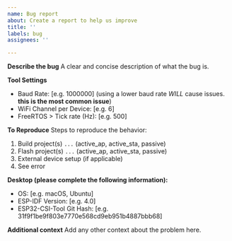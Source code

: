 ```yaml
---
name: Bug report
about: Create a report to help us improve
title: ''
labels: bug
assignees: ''

---
```


**Describe the bug**
A clear and concise description of what the bug is.

**Tool Settings**
- Baud Rate: [e.g. 1000000]  (using a lower baud rate *WILL* cause issues. **this is the most common issue**)
- WiFi Channel per Device: [e.g. 6]
- FreeRTOS > Tick rate (Hz): [e.g. 500]

**To Reproduce**
Steps to reproduce the behavior:
1. Build project(s) `...` (active_ap, active_sta, passive)
2. Flash project(s) `...` (active_ap, active_sta, passive)
3. External device setup (if applicable)
3. See error

**Desktop (please complete the following information):**
 - OS: [e.g. macOS, Ubuntu]
 - ESP-IDF Version: [e.g. 4.0]
 - ESP32-CSI-Tool Git Hash: [e.g. 31f9f1be9f803e7770e568cd9eb951b4887bbb68]

**Additional context**
Add any other context about the problem here.
